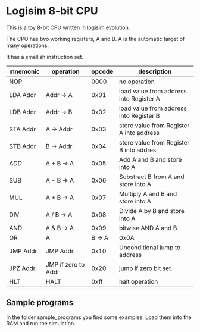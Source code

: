 # Logisim 8-bit CPU

This is a toy 8-bit CPU written in [logisim evolution](https://github.com/logisim-evolution/logisim-evolution). 

The CPU has two working registers, A and B. A is the automatic target of many operations.

It has a smallish instruction set.

| mnemonic | operation | opcode | description |
| -------- | --------- | ------ | ----------- |
| NOP	| 	| 0000 | no operation |
| LDA Addr	| Addr -> A	| 0x01 | load value from address into Register A |
| LDB Addr	| Addr -> B	| 0x02 | load value from address into Register B |
| STA Addr	| A -> Addr	| 0x03 | store value from Register A into address|
| STB Addr	| B -> Addr	| 0x04 | store value from Register B into addres |
| ADD	| A + B -> A	| 0x05 | Add A and B and store into A|
| SUB	| A - B -> A	| 0x06 | Substract B from A and store into A |
| MUL	| A * B -> A	| 0x07 | Multiply A and B and store into A |
| DIV	| A / B -> A	| 0x08 | Divide A by B and store into A |
| AND	| A & B -> A	| 0x09 | bitwise AND A and B |
| OR	| A | B -> A	| 0x0A | bitwise OR A and B |
| JMP Addr	| JMP Addr | 0x10 | Unconditional jump to address |
| JPZ Addr	| JMP if zero to Addr | 0x20 | jump if zero bit set |
| HLT	| HALT | 0xff | halt operation |


## Sample programs
In the folder sample\_programs you find some examples. Load them into the RAM and run the simulation.
